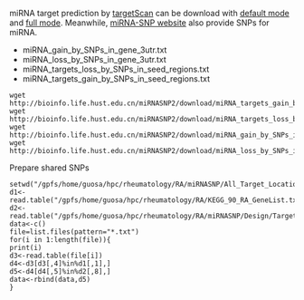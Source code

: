

miRNA target prediction by [targetScan](http://www.targetscan.org/cgi-bin/targetscan/data_download.vert72.cgi) can be download with [default mode](http://www.targetscan.org/vert_72/vert_72_data_download/Predicted_Target_Locations.default_predictions.hg19.bed.zip) and [full mode](http://www.targetscan.org/vert_72/vert_72_data_download/Conserved_Site_Context_Scores.txt.zip). Meanwhile, [miRNA-SNP website](http://bioinfo.life.hust.edu.cn/miRNASNP2/download.php) also provide SNPs for miRNA.

* miRNA_gain_by_SNPs_in_gene_3utr.txt
* miRNA_loss_by_SNPs_in_gene_3utr.txt
* miRNA_targets_loss_by_SNPs_in_seed_regions.txt
* miRNA_targets_gain_by_SNPs_in_seed_regions.txt
```
wget http://bioinfo.life.hust.edu.cn/miRNASNP2/download/miRNA_targets_gain_by_SNPs_in_seed_regions.txt
wget http://bioinfo.life.hust.edu.cn/miRNASNP2/download/miRNA_targets_loss_by_SNPs_in_seed_regions.txt
wget http://bioinfo.life.hust.edu.cn/miRNASNP2/download/miRNA_gain_by_SNPs_in_gene_3utr.txt
wget http://bioinfo.life.hust.edu.cn/miRNASNP2/download/miRNA_loss_by_SNPs_in_gene_3utr.txt
```
Prepare shared SNPs
```
setwd("/gpfs/home/guosa/hpc/rheumatology/RA/miRNASNP/All_Target_Locations.hg19.bed")
d1<-read.table("/gpfs/home/guosa/hpc/rheumatology/RA/KEGG_90_RA_GeneList.txt")
d2<-read.table("/gpfs/home/guosa/hpc/rheumatology/RA/miRNASNP/Design/Target.miRNA.mature.bed")
data<-c()
file=list.files(pattern="*.txt")
for(i in 1:length(file)){
print(i)
d3<-read.table(file[i])
d4<-d3[d3[,4]%in%d1[,1],]
d5<-d4[d4[,5]%in%d2[,8],]
data<-rbind(data,d5)
}
```
